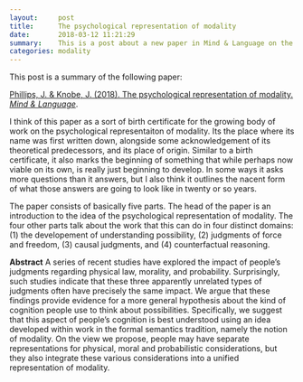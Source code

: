```yaml
---
layout:     post
title:      The psychological representation of modality
date:       2018-03-12 11:21:29
summary:    This is a post about a new paper in Mind & Language on the psychological representation of modality
categories: modality
---
```


This post is a summary of the following paper:

[Phillips, J. & Knobe, J. (2018). The psychological representation of modality. *Mind & Language*](http://onlinelibrary.wiley.com/doi/10.1111/mila.12165/epdf?author_access_token=YJnNrFUAHiD7X5BtHmsIj4ta6bR2k8jH0KrdpFOxC64rx2YI4yXf1_8mGQ0hiYO-w0urnuJ4dLkVIauHAml-r0hqWGYPqnVDAvJ8gWAgNJZM3RBNuGDXOT6H2UeJmimr).
 
I think of this paper as a sort of birth certificate for the growing body of work on the psychological representaiton of modality. Its the place where its name was first written down, alongside some acknowledgement of its theoretical predecessors, and its place of origin. Similar to a birth certificate, it also marks the beginning of something that while perhaps now viable on its own, is really just beginning to develop. In some ways it asks more questions than it answers, but I also think it outlines the nacent form of what those answers are going to look like in twenty or so years.

The paper consists of basically five parts. The head of the paper is an introduction to the idea of the psychological representation of modality. The four other parts talk about the work that this can do in four distinct domains: (1) the developement of understanding possibility, (2) judgments of force and freedom, (3) causal judgments, and (4) counterfactual reasoning. 





**Abstract**
A series of recent studies have explored the impact of people’s judgments regarding physical law, morality, and probability. Surprisingly, such studies indicate that these three apparently unrelated types of judgments often have precisely the same impact. We argue that these findings provide evidence for a more general hypothesis about the kind of cognition people use to think about possibilities. Specifically, we suggest that this aspect of people’s cognition is best understood using an idea developed within work in the formal semantics tradition, namely the notion of modality. On the view we propose, people may have separate representations for physical, moral and probabilistic considerations, but they also integrate these various considerations into a unified representation of modality.
